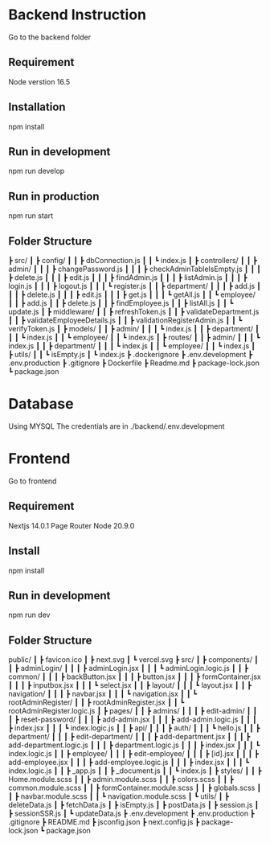 # Backend Instruction
Go to the backend folder
## Requirement
Node verstion 16.5
## Installation
npm install
## Run in development
npm run develop
## Run in production
npm run start

## Folder Structure 
┣ src/
┃ ┣ config/
┃ ┃ ┣ dbConnection.js
┃ ┃ ┗ index.js
┃ ┣ controllers/
┃ ┃ ┣ admin/
┃ ┃ ┃ ┣ changePassword.js
┃ ┃ ┃ ┣ checkAdminTableIsEmpty.js
┃ ┃ ┃ ┣ delete.js
┃ ┃ ┃ ┣ edit.js
┃ ┃ ┃ ┣ findAdmin.js
┃ ┃ ┃ ┣ listAdmin.js
┃ ┃ ┃ ┣ login.js
┃ ┃ ┃ ┣ logout.js
┃ ┃ ┃ ┗ register.js
┃ ┃ ┣ department/
┃ ┃ ┃ ┣ add.js
┃ ┃ ┃ ┣ delete.js
┃ ┃ ┃ ┣ edit.js
┃ ┃ ┃ ┣ get.js
┃ ┃ ┃ ┗ getAll.js
┃ ┃ ┗ employee/
┃ ┃   ┣ add.js
┃ ┃   ┣ delete.js
┃ ┃   ┣ findEmployee.js
┃ ┃   ┣ listAll.js
┃ ┃   ┗ update.js
┃ ┣ middleware/
┃ ┃ ┣ refreshToken.js
┃ ┃ ┣ validateDepartment.js
┃ ┃ ┣ validateEmployeeDetails.js
┃ ┃ ┣ validationRegisterAdmin.js
┃ ┃ ┗ verifyToken.js
┃ ┣ models/
┃ ┃ ┣ admin/
┃ ┃ ┃ ┗ index.js
┃ ┃ ┣ department/
┃ ┃ ┃ ┗ index.js
┃ ┃ ┗ employee/
┃ ┃   ┗ index.js
┃ ┣ routes/
┃ ┃ ┣ admin/
┃ ┃ ┃ ┗ index.js
┃ ┃ ┣ department/
┃ ┃ ┃ ┗ index.js
┃ ┃ ┗ employee/
┃ ┃   ┗ index.js
┃ ┣ utils/
┃ ┃ ┗ isEmpty.js
┃ ┗ index.js
┣ .dockerignore
┣ .env.development
┣ .env.production
┣ .gitignore
┣ Dockerfile
┣ Readme.md
┣ package-lock.json
┗ package.json

# Database 
Using MYSQL
The credentials are in ./backend/.env.development

# Frontend
Go to frontend
## Requirement
Nextjs 14.0.1 Page Router
Node 20.9.0
## Install
npm install
## Run in development
npm run dev
## Folder Structure
public/
┃ ┣ favicon.ico
┃ ┣ next.svg
┃ ┗ vercel.svg
┣ src/
┃ ┣ components/
┃ ┃ ┣ adminLogin/
┃ ┃ ┃ ┣ adminLogin.jsx
┃ ┃ ┃ ┗ adminLogin.logic.js
┃ ┃ ┣ common/
┃ ┃ ┃ ┣ backButton.jsx
┃ ┃ ┃ ┣ button.jsx
┃ ┃ ┃ ┣ formContainer.jsx
┃ ┃ ┃ ┣ inputbox.jsx
┃ ┃ ┃ ┗ select.jsx
┃ ┃ ┣ layout/
┃ ┃ ┃ ┗ layout.jsx
┃ ┃ ┣ navigation/
┃ ┃ ┃ ┣ navbar.jsx
┃ ┃ ┃ ┗ navigation.jsx
┃ ┃ ┗ rootAdminRegister/
┃ ┃   ┣ rootAdminRegister.jsx
┃ ┃   ┗ rootAdminRegister.logic.js
┃ ┣ pages/
┃ ┃ ┣ admins/
┃ ┃ ┃ ┣ edit-admin/
┃ ┃ ┃ ┣ reset-password/
┃ ┃ ┃ ┣ add-admin.jsx
┃ ┃ ┃ ┣ add-admin.logic.js
┃ ┃ ┃ ┣ index.jsx
┃ ┃ ┃ ┗ index.logic.js
┃ ┃ ┣ api/
┃ ┃ ┃ ┣ auth/
┃ ┃ ┃ ┗ hello.js
┃ ┃ ┣ department/
┃ ┃ ┃ ┣ edit-department/
┃ ┃ ┃ ┣ add-department.jsx
┃ ┃ ┃ ┣ add-department.logic.js
┃ ┃ ┃ ┣ department.logic.js
┃ ┃ ┃ ┣ index.jsx
┃ ┃ ┃ ┗ index.logic.js
┃ ┃ ┣ employee/
┃ ┃ ┃ ┣ edit-employee/
┃ ┃ ┃ ┣ [id].jsx
┃ ┃ ┃ ┣ add-employee.jsx
┃ ┃ ┃ ┣ add-employee.logic.js
┃ ┃ ┃ ┣ index.jsx
┃ ┃ ┃ ┗ index.logic.js
┃ ┃ ┣ _app.js
┃ ┃ ┣ _document.js
┃ ┃ ┗ index.js
┃ ┣ styles/
┃ ┃ ┣ Home.module.scss
┃ ┃ ┣ admin.module.scss
┃ ┃ ┣ colors.scss
┃ ┃ ┣ common.module.scss
┃ ┃ ┣ formContainer.module.scss
┃ ┃ ┣ globals.scss
┃ ┃ ┣ navbar.module.scss
┃ ┃ ┗ navigation.module.scss
┃ ┗ utils/
┃   ┣ deleteData.js
┃   ┣ fetchData.js
┃   ┣ isEmpty.js
┃   ┣ postData.js
┃   ┣ session.js
┃   ┣ sessionSSR.js
┃   ┗ updateData.js
┣ .env.development
┣ .env.production
┣ .gitignore
┣ README.md
┣ jsconfig.json
┣ next.config.js
┣ package-lock.json
┗ package.json
